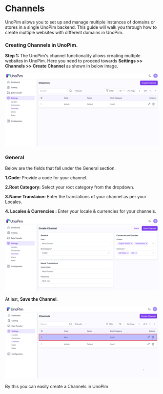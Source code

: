 # Channels 

UnoPim allows you to set up and manage multiple instances of domains or stores in a single UnoPim backend. This guide will walk you through how to create multiple websites with different domains in UnoPim.

### Creating Channels in UnoPim.

**Step 1:** The UnoPim's channel functionality allows creating multiple websites in UnoPim. Here you need to proceed towards **Settings >> Channels >> Create Channel** as shown in below image.

  ![Channel](../../assets/1.0/images/settings/createChannel.png)

### General

Below are the fields that fall under the General section.

**1.Code:** Provide a code for your channel.

**2.Root Category:** Select your root category from the dropdown.

**3.Name Translaion:** Enter the translations of your channel as per your Locales.

**4. Locales & Currencies :** Enter your locale & currencies for your channels.

  ![Channel](../../assets/1.0/images/settings/saveChannel.png)

At last, **Save the Channel**.

 ![Channel Grid](../../assets/1.0/images/settings/channelGrid.png) 

By this you can easily create a Channels in UnoPim